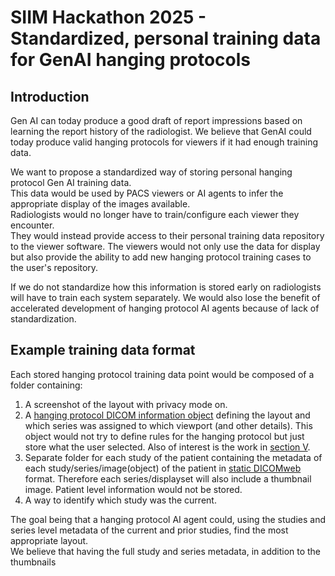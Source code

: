  # SIIM Hackathon 2025  -  Standardized, personal training data for GenAI hanging protocols
 
 ## Introduction
 Gen AI can today produce a good draft of report impressions based on learning the report history of the radiologist.
 We believe that GenAI could today produce valid hanging protocols for viewers if it had enough training data.

 We want to  propose a standardized way of storing personal hanging protocol Gen AI training data.  
 This data would be used by PACS viewers or AI agents to infer the appropriate display of the images available.  
 Radiologists would no longer have to train/configure each viewer they encounter.  
 They would instead provide access to their personal training data repository to the viewer software. 
 The viewers would not only use the data for display but also provide the ability to add new hanging protocol training cases to the user's repository. 
 
If we do not standardize how this information is stored early on radiologists will have to train each system separately.
We would also lose the benefit of accelerated development of hanging protocol AI agents because of lack of standardization.

## Example training data format
Each stored hanging protocol training data point would be composed of a folder containing:
1. A screenshot of the layout with privacy mode on.
2. A [hanging protocol DICOM information object](https://dicom.nema.org/medical/dicom/current/output/chtml/part03/sect_C.23.html) defining the layout and which series was assigned to which viewport (and other details).  This object would not try to define rules for the hanging protocol but just store what the user selected.  Also of interest is the work in [section V](https://dicom.nema.org/medical/dicom/current/output/chtml/part17/chapter_V.html).
3. Separate folder for each study of the patient containing the metadata of each study/series/image(object) of the patient in [static DICOMweb](https://github.com/RadicalImaging/Static-DICOMWeb) format.  Therefore each series/displayset will also include a thumbnail image. Patient level information would not be stored.
4.  A way to identify which study was the current.


The goal being that a hanging protocol AI agent could, using the studies and series level metadata of the current and prior studies, find the most appropriate layout.  
We believe that having the full study and series metadata, in addition to the thumbnails


 
